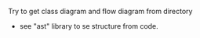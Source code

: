 Try to get class diagram and flow diagram from directory

- see "ast" library to se structure from code.
